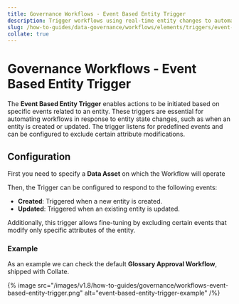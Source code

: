 ```yaml
---
title: Governance Workflows - Event Based Entity Trigger
description: Trigger workflows using real-time entity changes to automate tasks like alerts, tagging, or governance updates upon system events.
slug: /how-to-guides/data-governance/workflows/elements/triggers/event-based-entity-trigger
collate: true
---
```


# Governance Workflows - Event Based Entity Trigger

The **Event Based Entity Trigger** enables actions to be initiated based on specific events related to an entity.
These triggers are essential for automating workflows in response to entity state changes, such as when an entity is created or updated.
The trigger listens for predefined events and can be configured to exclude certain attribute modifications.

## Configuration

First you need to specify a **Data Asset** on which the Workflow will operate

Then, the Trigger can be configured to respond to the following events:

- **Created**: Triggered when a new entity is created.
- **Updated**: Triggered when an existing entity is updated.

Additionally, this trigger allows fine-tuning by excluding certain events that modify only specific attributes of the entity.


### Example

As an example we can check the default **Glossary Approval Workflow**, shipped with Collate.

{% image src="/images/v1.8/how-to-guides/governance/workflows-event-based-entity-trigger.png" alt="event-based-entity-trigger-example" /%}
